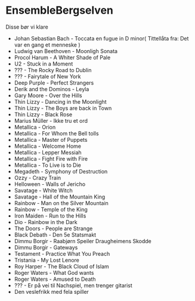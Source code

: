 # EnsembleBergselven
Disse bør vi klare

- Johan Sebastian Bach - Toccata en fugue in D minor( Tittellåta fra: Det var en gang et menneske )
- Ludwig van Beethoven - Moonligh Sonata
- Procol Harum - A Whiter Shade of Pale
- U2 - Stuck in a Moment
- ??? - The Rocky Road to Dublin
- ??? - Fairytale of New York
- Deep Purple - Perfect Strangers
- Derik and the Dominos - Leyla
- Gary Moore - Over the Hills
- Thin Lizzy - Dancing in the Moonlight
- Thin Lizzy - The Boys are back in Town
- Thin Lizzy - Black Rose
- Marius Müller - Ikke tru et ord
- Metallica - Orion
- Metallica - For Whom the Bell tolls
- Metallica - Master of Puppets
- Metallica - Welcome Home
- Metallica - Lepper Messiah
- Metallica - Fight Fire with Fire
- Metallica - To Live is to Die
- Megadeth - Symphony of Destruction
- Ozzy - Crazy Train
- Helloween - Walls of Jericho
- Savatage - White Witch
- Savatage - Hall of the Mountain King
- Rainbow - Man on the Silver Mountain
- Rainbow - Temple of the King
- Iron Maiden - Run to the Hills
- Dio - Rainbow in the Dark
- The Doors - People are Strange
- Black Debath - Den 5e Statsmakt
- Dimmu Borgir - Raabjørn Speiler Draugheimens Skodde
- Dimmu Borgir - Gateways
- Testament - Practice What You Preach
- Tristania - My Lost Lenore
- Roy Harper - The Black Cloud of Islam
- Roger Waters - What God wants
- Roger Waters - Amused to Death
- ??? - Er på vei til Nachspiel, men trenger gitarist
- Den veslefrikk med fela spiller
